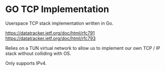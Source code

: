 # GO TCP Implementation

Userspace TCP stack implementation written in Go.

https://datatracker.ietf.org/doc/html/rfc791
https://datatracker.ietf.org/doc/html/rfc793


Relies on a TUN virtual network to allow us to implement our own TCP / IP stack without colliding with OS.

Only supports IPv4.